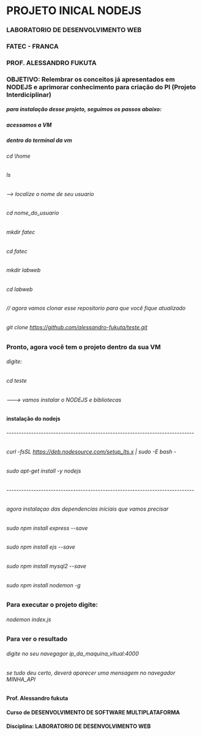 # PROJETO INICAL NODEJS
### LABORATORIO DE DESENVOLVIMENTO WEB
### FATEC - FRANCA
### PROF. ALESSANDRO FUKUTA

### OBJETIVO: Relembrar os conceitos já apresentados em NODEJS e aprimorar conhecimento para criação do PI (Projeto Interdiciplinar)

##### para instalação desse projeto, seguimos os passos abaixo:

##### acessamos a VM

  ##### dentro do terminal da vm
  ###### cd \home
  ###### ls   
  ###### --> localize o nome de seu usuario
  ###### cd nome_do_usuario
  ###### mkdir fatec
  ###### cd fatec
  ###### mkdir labweb
  ###### cd labweb
  ###### // agora vamos clonar esse repositorio para que você fique atualizado
  ###### git clone https://github.com/alessandro-fukuta/teste.git

  ### Pronto, agora você tem o projeto dentro da sua VM
  ###### digite:
  ###### cd teste
  ###### ---> vamos instalar o NODEJS e bibliotecas
  ###### 
  #### instalação do nodejs
  ###### ----------------------------------------------------------------------------
  ###### curl -fsSL https://deb.nodesource.com/setup_lts.x | sudo -E bash -
  ###### sudo apt-get install -y nodejs
  ###### ----------------------------------------------------------------------------

  ###### agora instalaçao das dependencias iniciais que vamos precisar
  ###### sudo npm install express --save
  ###### sudo npm install ejs --save
  ###### sudo npm install mysql2 --save
  ###### sudo npm install nodemon -g

  ### Para executar o projeto digite:
  ###### nodemon index.js

  ### Para ver o resultado
  ###### digite no seu navegagor   ip_da_maquina_vitual:4000

  ###### se tudo deu certo, deverá aparecer uma mensagem no navegador  MINHA_API
     

  #### Prof. Alessandro fukuta
  #### Curso de DESENVOLVIMENTO DE SOFTWARE MULTIPLATAFORMA
  #### Disciplina: LABORATORIO DE DESENVOLVIMENTO WEB
  
   
